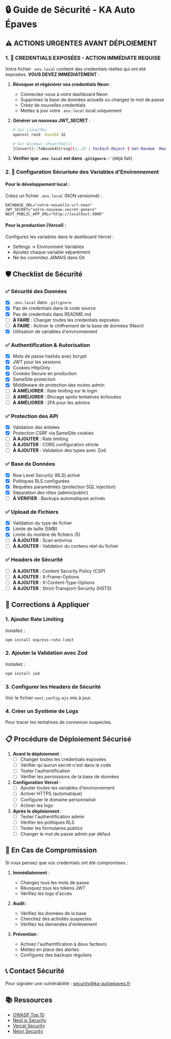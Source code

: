 # 🔒 Guide de Sécurité - KA Auto Épaves

## ⚠️ ACTIONS URGENTES AVANT DÉPLOIEMENT

### 1. 🚨 CREDENTIALS EXPOSÉES - ACTION IMMÉDIATE REQUISE

Votre fichier `.env.local` contient des credentials réelles qui ont été exposées. **VOUS DEVEZ IMMÉDIATEMENT** :

1. **Révoquer et régénérer vos credentials Neon** :
   - Connectez-vous à votre dashboard Neon
   - Supprimez la base de données actuelle ou changez le mot de passe
   - Créez de nouvelles credentials
   - Mettez à jour votre `.env.local` local uniquement

2. **Générer un nouveau JWT_SECRET** :
   ```bash
   # Sur Linux/Mac
   openssl rand -base64 32
   
   # Sur Windows (PowerShell)
   [Convert]::ToBase64String((1..32 | ForEach-Object { Get-Random -Maximum 256 }))
   ```

3. **Vérifier que `.env.local` est dans `.gitignore`** ✅ (déjà fait)

### 2. 🔐 Configuration Sécurisée des Variables d'Environnement

#### Pour le développement local :
Créez un fichier `.env.local` (NON versionné) :
```env
DATABASE_URL="votre-nouvelle-url-neon"
JWT_SECRET="votre-nouveau-secret-genere"
NEXT_PUBLIC_APP_URL="http://localhost:3000"
```

#### Pour la production (Vercel) :
Configurez les variables dans le dashboard Vercel :
- Settings → Environment Variables
- Ajoutez chaque variable séparément
- Ne les commitez JAMAIS dans Git

## 🛡️ Checklist de Sécurité

### ✅ Sécurité des Données

- [x] `.env.local` dans `.gitignore`
- [x] Pas de credentials dans le code source
- [x] Pas de credentials dans README.md
- [ ] **À FAIRE** : Changer toutes les credentials exposées
- [ ] **À FAIRE** : Activer le chiffrement de la base de données (Neon)
- [x] Utilisation de variables d'environnement

### ✅ Authentification & Autorisation

- [x] Mots de passe hashés avec bcrypt
- [x] JWT pour les sessions
- [x] Cookies HttpOnly
- [x] Cookies Secure en production
- [x] SameSite protection
- [x] Middleware de protection des routes admin
- [ ] **À AMÉLIORER** : Rate limiting sur le login
- [ ] **À AMÉLIORER** : Blocage après tentatives échouées
- [ ] **À AMÉLIORER** : 2FA pour les admins

### ✅ Protection des API

- [x] Validation des entrées
- [x] Protection CSRF via SameSite cookies
- [ ] **À AJOUTER** : Rate limiting
- [ ] **À AJOUTER** : CORS configuration stricte
- [ ] **À AJOUTER** : Validation des types avec Zod

### ✅ Base de Données

- [x] Row Level Security (RLS) activé
- [x] Politiques RLS configurées
- [x] Requêtes paramétrées (protection SQL injection)
- [x] Séparation des rôles (admin/public)
- [ ] **À VÉRIFIER** : Backups automatiques activés

### ✅ Upload de Fichiers

- [x] Validation du type de fichier
- [x] Limite de taille (5MB)
- [x] Limite du nombre de fichiers (5)
- [ ] **À AJOUTER** : Scan antivirus
- [ ] **À AJOUTER** : Validation du contenu réel du fichier

### ✅ Headers de Sécurité

- [ ] **À AJOUTER** : Content Security Policy (CSP)
- [ ] **À AJOUTER** : X-Frame-Options
- [ ] **À AJOUTER** : X-Content-Type-Options
- [ ] **À AJOUTER** : Strict-Transport-Security (HSTS)

## 🔧 Corrections à Appliquer

### 1. Ajouter Rate Limiting

Installez :
```bash
npm install express-rate-limit
```

### 2. Ajouter la Validation avec Zod

Installez :
```bash
npm install zod
```

### 3. Configurer les Headers de Sécurité

Voir le fichier `next.config.mjs` mis à jour.

### 4. Créer un Système de Logs

Pour tracer les tentatives de connexion suspectes.

## 📋 Procédure de Déploiement Sécurisé

1. **Avant le déploiement** :
   - [ ] Changer toutes les credentials exposées
   - [ ] Vérifier qu'aucun secret n'est dans le code
   - [ ] Tester l'authentification
   - [ ] Vérifier les permissions de la base de données

2. **Configuration Vercel** :
   - [ ] Ajouter toutes les variables d'environnement
   - [ ] Activer HTTPS (automatique)
   - [ ] Configurer le domaine personnalisé
   - [ ] Activer les logs

3. **Après le déploiement** :
   - [ ] Tester l'authentification admin
   - [ ] Vérifier les politiques RLS
   - [ ] Tester les formulaires publics
   - [ ] Changer le mot de passe admin par défaut

## 🚨 En Cas de Compromission

Si vous pensez que vos credentials ont été compromises :

1. **Immédiatement** :
   - Changez tous les mots de passe
   - Révoquez tous les tokens JWT
   - Vérifiez les logs d'accès

2. **Audit** :
   - Vérifiez les données de la base
   - Cherchez des activités suspectes
   - Vérifiez les demandes d'enlèvement

3. **Prévention** :
   - Activez l'authentification à deux facteurs
   - Mettez en place des alertes
   - Configurez des backups réguliers

## 📞 Contact Sécurité

Pour signaler une vulnérabilité : security@ka-autoepaves.fr

## 📚 Ressources

- [OWASP Top 10](https://owasp.org/www-project-top-ten/)
- [Next.js Security](https://nextjs.org/docs/app/building-your-application/configuring/security)
- [Vercel Security](https://vercel.com/docs/security)
- [Neon Security](https://neon.tech/docs/security)
